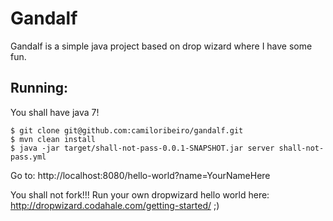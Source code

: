 Gandalf
=======

Gandalf is a simple java project based on drop wizard where I have some fun.

Running:
----------

You shall have java 7! 

    $ git clone git@github.com:camiloribeiro/gandalf.git
    $ mvn clean install
    $ java -jar target/shall-not-pass-0.0.1-SNAPSHOT.jar server shall-not-pass.yml

Go to: http://localhost:8080/hello-world?name=YourNameHere

You shall not fork!!!
Run your own dropwizard hello world here: http://dropwizard.codahale.com/getting-started/
;)
